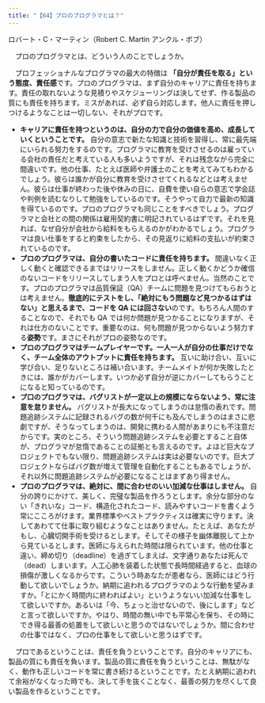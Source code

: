 ```yaml
---
title: "【64】プロのプログラマとは？"
---
```



ロバート・C・マーティン（Robert C. Martin アンクル・ボブ）


　プロのプログラマとは、どういう人のことでしょうか。

　プロフェッショナルなプログラマの最大の特徴は **「自分が責任を取る」という態度、責任感**です。プロのプログラマは、まず自分のキャリアに責任を持ちます。責任の取れないような見積りやスケジューリングは決してせず、作る製品の質にも責任を持ちます。ミスがあれば、必ず自ら対応します。他人に責任を押しつけるようなことは一切しない、それがプロです。

  - **キャリアに責任を持つというのは、自分の力で自分の価値を高め、成長していくということです。** 自分の意志で新たな知識と技術を習得し、常に最先端にいられる努力をするのです。プログラマに教育を受けさせるのは雇っている会社の責任だと考えている人も多いようですが、それは残念ながら完全に間違いです。他の仕事、たとえば医師や弁護士のことを考えてみてもわかるでしょう。彼らは誰かが自分に教育を受けさせてくれるなどとは考えません。彼らは仕事が終わった後や休みの日に、自費を使い自らの意志で学会誌や判例を読むなりして勉強をしているのです。そうやって自力で最新の知識を得ているのです。プロのプログラマも同じことをすべきでしょう。プログラマと会社との間の関係は雇用契約書に明記されているはずです。それを見れば、なぜ自分が会社から給料をもらえるのかがわかるでしょう。プログラマは良い仕事をすると約束をしたから、その見返りに給料の支払いが約束されているのです。
  - **プロのプログラマは、自分の書いたコードに責任を持ちます。** 間違いなく正しく動くと確認できるまではリリースをしません。正しく動くかどうか確信のないコードをリリースしてしまう人をプロとは呼べません。当然のことです。プロのプログラマは品質保証（QA）チームに問題を見つけてもらおうとは考えません。**徹底的にテストをし、「絶対にもう問題など見つかるはずはない」と思えるまで、コードを QA には回さない**のです。もちろん人間のすることなので、それでも QA では何か問題が見つかることになりますが、それは仕方のないことです。重要なのは、何も問題が見つからないよう努力する**姿勢**です。まさにそれがプロの姿勢なのです。
  - **プロのプログラマはチームプレイヤーです。一人一人が自分の仕事だけでなく、チーム全体のアウトプットに責任を持ちます。** 互いに助け合い、互いに学び合い、足りないところは補い合います。チームメイトが何か失敗したときには、誰かがカバーします。いつか必ず自分が逆にカバーしてもらうことになると知っているのです。
  - **プ口のプログラマは、バグリストが一定以上の規模にならないよう、常に注意を怠りません。** バグリストが長大になってしまうのは怠惰の表れです。問題追跡システムに記録されるバグの数が何千にも及んでしまうのはまさに悲劇ですが、そうなってしまうのは、開発に携わる人間があまりにも不注意だからです。実のところ、そういう問題追跡システムを必要とすること自体が、プログラマが怠惰であることの証拠とも言えるのです。よほど巨大なプロジェクトでもない限り、問題追跡システムは実は必要ないのです。巨大プロジェクトならばバグ数が増えて管理を自動化することもあるでしょうが、それ以外に問題追跡システムが必要になることはまずあり得ません。
  - **プロのプログラマは、絶対に、間に合わせのいい加減な仕事はしません。** 自分の誇りにかけて、美しく、完璧な製品を作ろうとします。余分な部分のない「きれいな」コード、構造化されたコード、読みやすいコードを書くよう常にこころがけます。業界標準やベストプラクティスは確実に守ります。決してあわてて仕事に取り組むようなことはありません。たとえば、あなたがもし、心臓切開手術を受けるとします。そしてその様子を幽体離脱して上から見ているとします。医師に与えられた時間は限られています。他の仕事と違い、締め切り（deadline）を過ぎてしまえば、文字通りあなたは死んで（dead）しまいます。人工心肺を装着した状態で長時間経過すると、血球の損傷が激しくなるからです。こういう時あなたが患者なら、医師にはどう行動して欲しいでしょうか。納期に追われるプログラマのような行動を望みますか。「とにかく時間内に終わればよい」というようないい加減な仕事をして欲しいですか。あるいは「今、ちょっと治せないので、後にします」などと言って欲しいですか。やはり、時間の無い中でも平常心を保ち、その時にでき得る最善の処置をして欲しいと思うのではないでしょうか。間に合わせの仕事ではなく、プロの仕事をして欲しいと思うはずです。

　プロであるということは、責任を負うということです。自分のキャリアにも、製品の質にも責任を負います。製品の質に責任を負うということは、無駄がなく、動作も正しいコードを常に書き続けるということです。たとえ納期に追われて余裕がなくなった時でも、決して手を抜くことなく、最善の努力を尽くして良い製品を作るということです。
